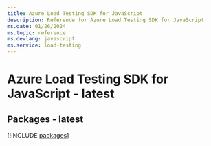 ```yaml
---
title: Azure Load Testing SDK for JavaScript
description: Reference for Azure Load Testing SDK for JavaScript
ms.date: 01/26/2024
ms.topic: reference
ms.devlang: javascript
ms.service: load-testing
---
```

# Azure Load Testing SDK for JavaScript - latest
## Packages - latest
[!INCLUDE [packages](load-testing-index.md)]